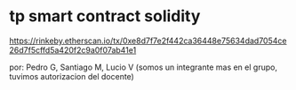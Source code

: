# tp smart contract solidity

https://rinkeby.etherscan.io/tx/0xe8d7f7e2f442ca36448e75634dad7054ce26d7f5cffd5a420f2c9a0f07ab41e1

 por: Pedro G, Santiago M, Lucio V (somos un integrante mas en el grupo, tuvimos autorizacion del docente)
